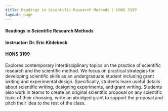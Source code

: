 ```yaml
---
title: Readings in Scientific Research Methods | HONS 3199
layout: page
---
```


#### Readings in Scientific Research Methods

#### Instructor: Dr. Eric Kildebeck

#### HONS 3199

Explores contemporary interdisciplinary topics on the practice of scientific research and the scientific method. We focus on practical strategies for developing scientific skills as an undergraduate student including grant writing and experimental design. Specifically, students learn useful details about scientific writing, designing experiments, and grant writing. Students also work in teams to create an original scientific proposal on any scientific topic of their choosing, write an abridged grant to support the proposal and pitch their idea to the rest of the class.
